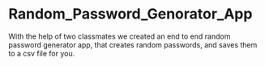 # Random_Password_Genorator_App
With the help of two classmates we created an end to end random password generator app, that creates random passwords, and saves them to a csv file for you. 
